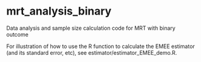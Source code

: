 # mrt_analysis_binary
Data analysis and sample size calculation code for MRT with binary outcome

For illustration of how to use the R function to calculate the EMEE estimator (and its standard error, etc), see estimator/estimator_EMEE_demo.R.
